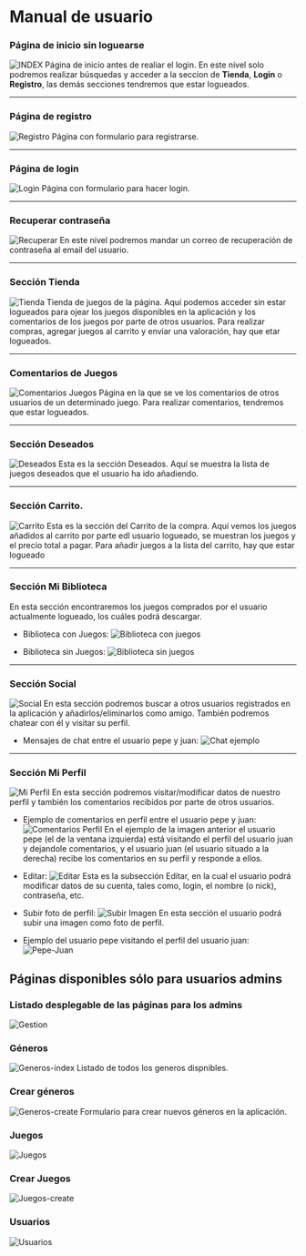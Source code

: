 # Manual de usuario

### Página de inicio sin loguearse

![INDEX](images/manual/index-sinlogueo.png)
Página de inicio antes de realiar el login. En este nivel solo podremos realizar búsquedas y acceder a la seccion de <strong>Tienda</strong>, <strong>Login</strong> o <strong>Registro</strong>, las demás secciones tendremos que estar logueados.

---

### Página de registro
![Registro](images/manual/registro.png)
Página con formulario para registrarse.

---

### Página de login
![Login](images/manual/login.png)
Página con formulario para hacer login.

---

### Recuperar contraseña
![Recuperar](images/manual/recuperar.png)
En este nivel podremos mandar un correo de recuperación de contraseña al email del usuario.

---

### Sección Tienda

![Tienda](images/manual/tienda.png)
Tienda de juegos de la página. Aquí podemos acceder sin estar logueados para ojear los juegos disponibles en la aplicación y los comentarios de los juegos por parte de otros usuarios. Para realizar compras, agregar juegos al carrito y enviar una valoración, hay que etar logueados.

---

### Comentarios de Juegos

![Comentarios Juegos](images/manual/comentarios-juegos.png)
Página en la que se ve los comentarios de otros usuarios de un determinado juego. Para realizar comentarios, tendremos que estar logueados.

---

### Sección Deseados

![Deseados](images/manual/deseados.png)
Esta es la sección Deseados. Aquí se muestra la lista de juegos deseados que el usuario ha ido añadiendo.

---

### Sección Carrito.
![Carrito](images/manual/carrito.png)
Esta es la sección del Carrito de la compra. Aquí vemos los juegos añadidos al carrito por parte edl usuario logueado, se muestran los juegos y el precio total a pagar. Para añadir juegos a la lista del carrito, hay que estar logueado

---

### Sección Mi Biblioteca
En esta sección encontraremos los juegos comprados por el usuario actualmente logueado, los cuáles podrá descargar.

- Biblioteca con Juegos:
![Biblioteca con juegos](images/manual/biblioteca-con-juegos.png)

- Biblioteca sin Juegos:
![Biblioteca sin juegos](images/manual/biblioteca-sin-juegos.png)

---

### Sección Social
![Social](images/manual/social.png)
En esta sección podremos buscar a otros usuarios registrados en la aplicación y añadirlos/eliminarlos como amigo. También podremos chatear con él y visitar su perfil.

- Mensajes de chat entre el usuario pepe y juan:
![Chat ejemplo](images/manual/social-chat.png)

---

### Sección Mi Perfil

![Mi Perfil](images/manual/mi-perfil.png)
En esta sección podremos visitar/modificar datos de nuestro perfil y también los comentarios recibidos por parte de otros usuarios.

- Ejemplo de comentarios en perfil entre el usuario pepe y juan:
![Comentarios Perfil](images/manual/comentarios-perfil.png)
En el ejemplo de la imagen anterior el usuario pepe (el de la ventana izquierda) está visitando el perfil del usuario juan y dejandole comentarios, y el usuario juan (el usuario situado a la derecha) recibe los comentarios en su perfil y responde a ellos.

- Editar:
![Editar](images/manual/editar-cuenta.png)
Esta es la subsección Editar, en la cual el usuario podrá modificar datos de su cuenta, tales como, login, el nombre (o nick), contraseña, etc.

- Subir foto de perfil:
![Subir Imagen](images/manual/subir-foto-perfil.png)
En esta sección el usuario podrá subir una imagen como foto de perfil.

- Ejemplo del usuario pepe visitando el perfil del usuario juan: 
![Pepe-Juan](images/manual/perfil-juan.png)

## Páginas disponibles sólo para usuarios admins

### Listado desplegable de las páginas para los admins

![Gestion](images/manual/gestion-admin.png)

### Géneros
![Generos-index](images/manual/generos-index.png)
Listado de todos los generos dispnibles.

### Crear géneros

![Generos-create](images/manual/generos-create.png)
Formulario para crear nuevos géneros en la aplicación.

### Juegos

![Juegos](images/manual/juegos-index.png)

### Crear Juegos

![Juegos-create](images/manual/juegos-create.png)

### Usuarios

![Usuarios](images/manual/usuarios-index.png)
